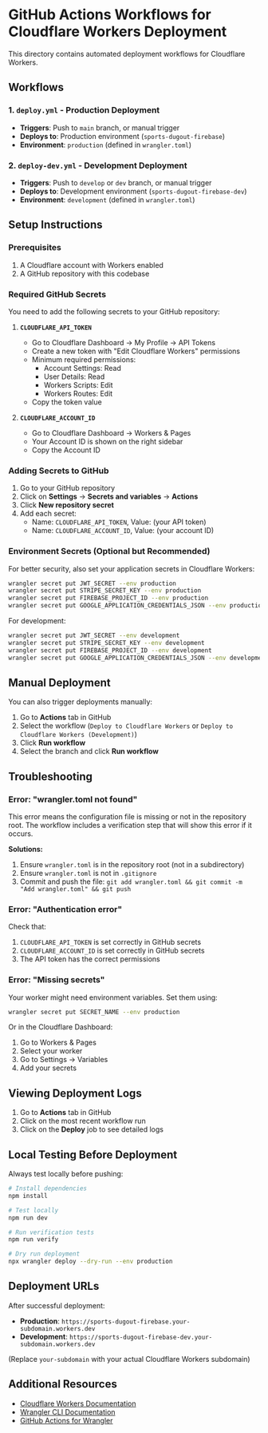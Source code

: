 # GitHub Actions Workflows for Cloudflare Workers Deployment

This directory contains automated deployment workflows for Cloudflare Workers.

## Workflows

### 1. `deploy.yml` - Production Deployment
- **Triggers**: Push to `main` branch, or manual trigger
- **Deploys to**: Production environment (`sports-dugout-firebase`)
- **Environment**: `production` (defined in `wrangler.toml`)

### 2. `deploy-dev.yml` - Development Deployment
- **Triggers**: Push to `develop` or `dev` branch, or manual trigger
- **Deploys to**: Development environment (`sports-dugout-firebase-dev`)
- **Environment**: `development` (defined in `wrangler.toml`)

## Setup Instructions

### Prerequisites

1. A Cloudflare account with Workers enabled
2. A GitHub repository with this codebase

### Required GitHub Secrets

You need to add the following secrets to your GitHub repository:

1. **`CLOUDFLARE_API_TOKEN`**
   - Go to Cloudflare Dashboard → My Profile → API Tokens
   - Create a new token with "Edit Cloudflare Workers" permissions
   - Minimum required permissions:
     - Account Settings: Read
     - User Details: Read
     - Workers Scripts: Edit
     - Workers Routes: Edit
   - Copy the token value

2. **`CLOUDFLARE_ACCOUNT_ID`**
   - Go to Cloudflare Dashboard → Workers & Pages
   - Your Account ID is shown on the right sidebar
   - Copy the Account ID

### Adding Secrets to GitHub

1. Go to your GitHub repository
2. Click on **Settings** → **Secrets and variables** → **Actions**
3. Click **New repository secret**
4. Add each secret:
   - Name: `CLOUDFLARE_API_TOKEN`, Value: (your API token)
   - Name: `CLOUDFLARE_ACCOUNT_ID`, Value: (your account ID)

### Environment Secrets (Optional but Recommended)

For better security, also set your application secrets in Cloudflare Workers:

```bash
wrangler secret put JWT_SECRET --env production
wrangler secret put STRIPE_SECRET_KEY --env production
wrangler secret put FIREBASE_PROJECT_ID --env production
wrangler secret put GOOGLE_APPLICATION_CREDENTIALS_JSON --env production
```

For development:
```bash
wrangler secret put JWT_SECRET --env development
wrangler secret put STRIPE_SECRET_KEY --env development
wrangler secret put FIREBASE_PROJECT_ID --env development
wrangler secret put GOOGLE_APPLICATION_CREDENTIALS_JSON --env development
```

## Manual Deployment

You can also trigger deployments manually:

1. Go to **Actions** tab in GitHub
2. Select the workflow (`Deploy to Cloudflare Workers` or `Deploy to Cloudflare Workers (Development)`)
3. Click **Run workflow**
4. Select the branch and click **Run workflow**

## Troubleshooting

### Error: "wrangler.toml not found"

This error means the configuration file is missing or not in the repository root. The workflow includes a verification step that will show this error if it occurs.

**Solutions:**
1. Ensure `wrangler.toml` is in the repository root (not in a subdirectory)
2. Ensure `wrangler.toml` is not in `.gitignore`
3. Commit and push the file: `git add wrangler.toml && git commit -m "Add wrangler.toml" && git push`

### Error: "Authentication error"

Check that:
1. `CLOUDFLARE_API_TOKEN` is set correctly in GitHub secrets
2. `CLOUDFLARE_ACCOUNT_ID` is set correctly in GitHub secrets
3. The API token has the correct permissions

### Error: "Missing secrets"

Your worker might need environment variables. Set them using:
```bash
wrangler secret put SECRET_NAME --env production
```

Or in the Cloudflare Dashboard:
1. Go to Workers & Pages
2. Select your worker
3. Go to Settings → Variables
4. Add your secrets

## Viewing Deployment Logs

1. Go to **Actions** tab in GitHub
2. Click on the most recent workflow run
3. Click on the **Deploy** job to see detailed logs

## Local Testing Before Deployment

Always test locally before pushing:

```bash
# Install dependencies
npm install

# Test locally
npm run dev

# Run verification tests
npm run verify

# Dry run deployment
npx wrangler deploy --dry-run --env production
```

## Deployment URLs

After successful deployment:

- **Production**: `https://sports-dugout-firebase.your-subdomain.workers.dev`
- **Development**: `https://sports-dugout-firebase-dev.your-subdomain.workers.dev`

(Replace `your-subdomain` with your actual Cloudflare Workers subdomain)

## Additional Resources

- [Cloudflare Workers Documentation](https://developers.cloudflare.com/workers/)
- [Wrangler CLI Documentation](https://developers.cloudflare.com/workers/wrangler/)
- [GitHub Actions for Wrangler](https://github.com/cloudflare/wrangler-action)
